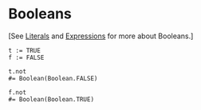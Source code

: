 Booleans
========

[See [Literals](Literals.md) and [Expressions](Expressions.md) for more about Booleans.]

~~~ stone
t := TRUE
f := FALSE

t.not
#= Boolean(Boolean.FALSE)

f.not
#= Boolean(Boolean.TRUE)
~~~